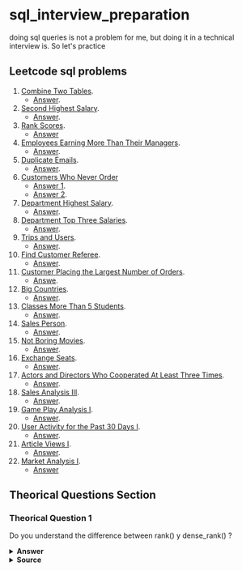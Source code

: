 # sql_interview_preparation
doing sql queries is not a problem for me, but doing it in a technical interview is. So let's practice

## Leetcode sql problems

1. [Combine Two Tables](https://leetcode.com/problems/combine-two-tables/).
    -   [Answer](https://leetcode.com/problems/combine-two-tables/solutions/3079431/mysql-left-join/).
2. [Second Highest Salary](https://leetcode.com/problems/second-highest-salary/).
    -   [Answer](https://leetcode.com/problems/second-highest-salary/solutions/3079449/windows-function/).
3. [Rank Scores](https://leetcode.com/problems/rank-scores/description/).
    -   [Answer](https://leetcode.com/problems/rank-scores/solutions/3079476/windows-function/)
4. [Employees Earning More Than Their Managers](https://leetcode.com/problems/employees-earning-more-than-their-managers/description/).
    -   [Answer](https://leetcode.com/problems/employees-earning-more-than-their-managers/solutions/3079512/self-join/).
5. [Duplicate Emails](https://leetcode.com/problems/duplicate-emails/).
    -   [Answer](https://leetcode.com/problems/duplicate-emails/solutions/3079524/grouping-by-email/).
6. [Customers Who Never Order](https://leetcode.com/problems/customers-who-never-order/)
    -   [Answer 1](https://leetcode.com/problems/customers-who-never-order/solutions/3079543/answer-1-subquery/).
    -   [Answer 2](https://leetcode.com/problems/customers-who-never-order/solutions/3079550/answer-2-self-join/).
7. [Department Highest Salary](https://leetcode.com/problems/department-highest-salary/description/).
    -   [Answer](https://leetcode.com/problems/department-highest-salary/solutions/3079566/windows-function/).
8. [Department Top Three Salaries](https://leetcode.com/problems/department-top-three-salaries/).
    -   [Answer](https://leetcode.com/problems/department-top-three-salaries/solutions/3080069/cte-and-windows-function/).
9. [Trips and Users](https://leetcode.com/problems/trips-and-users/description/).
    -   [Answer](https://leetcode.com/problems/trips-and-users/solutions/3080170/cte-and-joins/).
10. [Find Customer Referee](https://leetcode.com/problems/find-customer-referee/description/).
    -   [Answer](https://leetcode.com/problems/find-customer-referee/solutions/3080193/simple-solution/).
11. [Customer Placing the Largest Number of Orders](https://leetcode.com/problems/customer-placing-the-largest-number-of-orders/description/).
    -   [Answe](https://leetcode.com/problems/customer-placing-the-largest-number-of-orders/solutions/3080212/cte-and-group-by/).
12. [Big Countries](https://leetcode.com/problems/big-countries/).
    -   [Answer](https://leetcode.com/problems/big-countries/solutions/3080223/simple-solution/).
13. [Classes More Than 5 Students](https://leetcode.com/problems/classes-more-than-5-students/).
    -   [Answer](https://leetcode.com/problems/classes-more-than-5-students/solutions/3080299/aggregating-filtering-with-having/).
14. [Sales Person](https://leetcode.com/problems/sales-person/description/).
    -   [Answer](https://leetcode.com/problems/sales-person/solutions/3080332/right-joining-the-excluding-rows/).
15. [Not Boring Movies](https://leetcode.com/problems/not-boring-movies/).
    -   [Answer](https://leetcode.com/problems/not-boring-movies/solutions/3083757/finding-odds-and-even-numbers/).
16. [Exchange Seats](https://leetcode.com/problems/exchange-seats/).
    -   [Answer](https://leetcode.com/problems/exchange-seats/solutions/3083988/using-cte/).
17. [Actors and Directors Who Cooperated At Least Three Times](https://leetcode.com/problems/actors-and-directors-who-cooperated-at-least-three-times/).
    -   [Answer](https://leetcode.com/problems/actors-and-directors-who-cooperated-at-least-three-times/solutions/3084128/group-by-having/).
18. [Sales Analysis III](https://leetcode.com/problems/sales-analysis-iii/).
    -   [Answer](https://leetcode.com/problems/sales-analysis-iii/solutions/3084225/join-group-by-having/).
19. [Game Play Analysis I](https://leetcode.com/problems/game-play-analysis-i/).
    -   [Answer](https://leetcode.com/problems/game-play-analysis-i/solutions/3084309/group-by-min/).
20. [User Activity for the Past 30 Days I](https://leetcode.com/problems/user-activity-for-the-past-30-days-i/).
    -   [Answer](https://leetcode.com/problems/user-activity-for-the-past-30-days-i/solutions/3084704/grouping-by/).
21. [Article Views I](https://leetcode.com/problems/article-views-i/).
    -   [Answer](https://leetcode.com/problems/article-views-i/solutions/3084719/mysql/).
22. [Market Analysis I](https://leetcode.com/problems/market-analysis-i/description/).
    -   [Answer](https://leetcode.com/problems/market-analysis-i/solutions/3084730/left-join-group-by/)

## Theorical Questions Section

### Theorical Question 1

Do you understand the difference between rank() y dense_rank() ?

<details><summary><b>Answer</b></summary>

Simply put, RANK skips the number of positions after records with the same rank number. The ranking RANK_DENSE returns position numbers from 1 to 6 because it doesn’t skip records with the same rank number:

![Image](img/rankVsDenseRank.png "rankVsDenseRank")

![Image](img/rankVsDenseRankResult.png "rankVsDenseRankResult")

</details>

<details><summary><b>Source</b></summary>
kafka the definitive guide 1st Edition Pag 7
</details>
